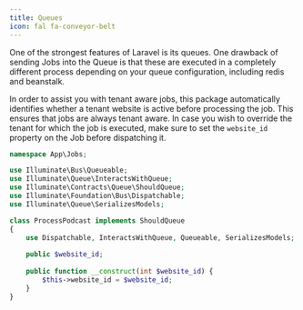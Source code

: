 ```yaml
---
title: Queues
icon: fal fa-conveyor-belt
---
```


One of the strongest features of Laravel is its queues. One drawback of sending
Jobs into the Queue is that these are executed in a completely different process
depending on your queue configuration, including redis and beanstalk.

In order to assist you with tenant aware jobs, this package automatically identifies
whether a tenant website is active before processing the job. This ensures that
jobs are always tenant aware. In case you wish to override the tenant for which the job
is executed, make sure to set the `website_id` property on the Job before dispatching it.

```php
namespace App\Jobs;

use Illuminate\Bus\Queueable;
use Illuminate\Queue\InteractsWithQueue;
use Illuminate\Contracts\Queue\ShouldQueue;
use Illuminate\Foundation\Bus\Dispatchable;
use Illuminate\Queue\SerializesModels;

class ProcessPodcast implements ShouldQueue
{
    use Dispatchable, InteractsWithQueue, Queueable, SerializesModels;
    
    public $website_id;
    
    public function __construct(int $website_id) {
        $this->website_id = $website_id;
    }
}
```
